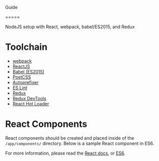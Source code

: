 Guide

=====

NodeJS setup with React, webpack, babel/ES2015, and Redux

# Toolchain

- [webpack](webpack.github.io)
- [ReactJS](http://facebook.github.io/react/)
- [Babel (ES2015)](https://babeljs.io/)
- [PostCSS](https://github.com/postcss/postcss)
 - [Autoprefixer](https://github.com/postcss/autoprefixer)
- [ES Lint](http://eslint.org/)
- [Redux](http://rackt.github.io/redux/)
- [Redux DevTools](https://github.com/gaearon/redux-devtools)
- [React Hot Loader](http://gaearon.github.io/react-hot-loader/)

# React Components

React components should be created and placed inside of the `/app/components/` directory. Below is a sample React component in ES6.

For more information, please read the [React docs](http://facebook.github.io/react/docs/), or [ES6](https://babeljs.io/docs/learn-es2015/).
